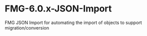 # FMG-6.0.x-JSON-Import
FMG JSON Import for automating the import of objects to support migration/conversion
